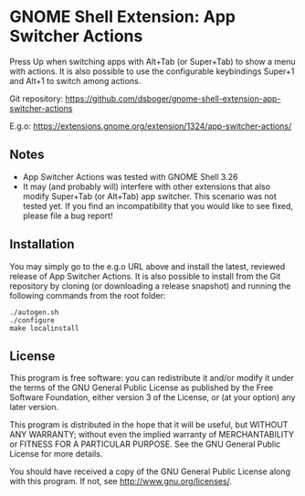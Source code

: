 # GNOME Shell Extension: App Switcher Actions

Press Up when switching apps with Alt+Tab (or Super+Tab) to show a menu with actions.
It is also possible to use the configurable keybindings Super+1 and Alt+1 to switch
among actions.

Git repository: https://github.com/dsboger/gnome-shell-extension-app-switcher-actions

E.g.o: https://extensions.gnome.org/extension/1324/app-switcher-actions/

## Notes

 - App Switcher Actions was tested with GNOME Shell 3.26
 - It may (and probably will) interfere with other extensions that also modify Super+Tab (or Alt+Tab) app switcher. This scenario was not tested yet. If you find an incompatibility that you would like to see fixed, please file a bug report!

## Installation

You may simply go to the e.g.o URL above and install the latest, reviewed release of App Switcher Actions. It is also possible to install from the Git repository by cloning (or downloading a release snapshot) and running the following commands from the root folder:


```
./autogen.sh
./configure
make localinstall
```

## License

This program is free software: you can redistribute it and/or modify
it under the terms of the GNU General Public License as published by
the Free Software Foundation, either version 3 of the License, or
(at your option) any later version.

This program is distributed in the hope that it will be useful,
but WITHOUT ANY WARRANTY; without even the implied warranty of
MERCHANTABILITY or FITNESS FOR A PARTICULAR PURPOSE.  See the
GNU General Public License for more details.

You should have received a copy of the GNU General Public License
along with this program.  If not, see <http://www.gnu.org/licenses/>.
